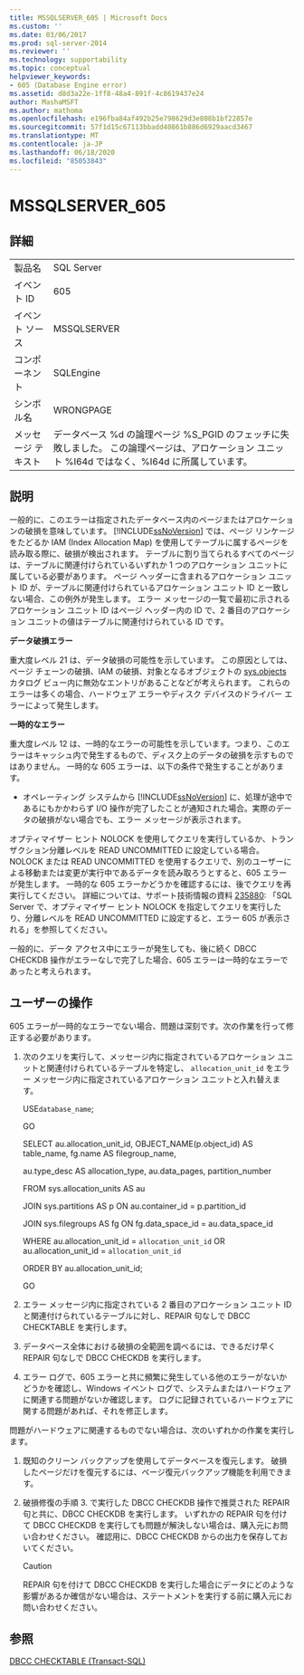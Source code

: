 ```yaml
---
title: MSSQLSERVER_605 | Microsoft Docs
ms.custom: ''
ms.date: 03/06/2017
ms.prod: sql-server-2014
ms.reviewer: ''
ms.technology: supportability
ms.topic: conceptual
helpviewer_keywords:
- 605 (Database Engine error)
ms.assetid: d8d3a22e-1ff8-48a4-891f-4c8619437e24
author: MashaMSFT
ms.author: mathoma
ms.openlocfilehash: e196fba84af492b25e798629d3e808b1bf22857e
ms.sourcegitcommit: 57f1d15c67113bbadd40861b886d6929aacd3467
ms.translationtype: MT
ms.contentlocale: ja-JP
ms.lasthandoff: 06/18/2020
ms.locfileid: "85053843"
---
```

# <a name="mssqlserver_605"></a>MSSQLSERVER_605
    
## <a name="details"></a>詳細  
  
|||  
|-|-|  
|製品名|SQL Server|  
|イベント ID|605|  
|イベント ソース|MSSQLSERVER|  
|コンポーネント|SQLEngine|  
|シンボル名|WRONGPAGE|  
|メッセージ テキスト|データベース %d の論理ページ %S_PGID のフェッチに失敗しました。 この論理ページは、アロケーション ユニット %I64d ではなく、%I64d に所属しています。|  
  
## <a name="explanation"></a>説明  
 一般的に、このエラーは指定されたデータベース内のページまたはアロケーションの破損を意味しています。 [!INCLUDE[ssNoVersion](../../includes/ssnoversion-md.md)] では、ページ リンケージをたどるか IAM (Index Allocation Map) を使用してテーブルに属するページを読み取る際に、破損が検出されます。 テーブルに割り当てられるすべてのページは、テーブルに関連付けられているいずれか 1 つのアロケーション ユニットに属している必要があります。 ページ ヘッダーに含まれるアロケーション ユニット ID が、テーブルに関連付けられているアロケーション ユニット ID と一致しない場合、この例外が発生します。 エラー メッセージの一覧で最初に示されるアロケーション ユニット ID はページ ヘッダー内の ID で、2 番目のアロケーション ユニットの値はテーブルに関連付けられている ID です。  
  
 **データ破損エラー**  
  
 重大度レベル 21 は、データ破損の可能性を示しています。 この原因としては、ページ チェーンの破損、IAM の破損、対象となるオブジェクトの [sys.objects](/sql/relational-databases/system-catalog-views/sys-objects-transact-sql) カタログ ビュー内に無効なエントリがあることなどが考えられます。 これらのエラーは多くの場合、ハードウェア エラーやディスク デバイスのドライバー エラーによって発生します。  
  
 **一時的なエラー**  
  
 重大度レベル 12 は、一時的なエラーの可能性を示しています。つまり、このエラーはキャッシュ内で発生するもので、ディスク上のデータの破損を示すものではありません。 一時的な 605 エラーは、以下の条件で発生することがあります。  
  
-   オペレーティング システムから [!INCLUDE[ssNoVersion](../../includes/ssnoversion-md.md)] に、処理が途中であるにもかかわらず I/O 操作が完了したことが通知された場合。実際のデータの破損がない場合でも、エラー メッセージが表示されます。  
  
 オプティマイザー ヒント NOLOCK を使用してクエリを実行しているか、トランザクション分離レベルを READ UNCOMMITTED に設定している場合。 NOLOCK または READ UNCOMMITTED を使用するクエリで、別のユーザーによる移動または変更が実行中であるデータを読み取ろうとすると、605 エラーが発生します。 一時的な 605 エラーかどうかを確認するには、後でクエリを再実行してください。 詳細については、サポート技術情報の資料 [235880](https://support.microsoft.com/kb/235880/en-us): 「SQL Server で、オプティマイザー ヒント NOLOCK を指定してクエリを実行したり、分離レベルを READ UNCOMMITTED に設定すると、エラー 605 が表示される」を参照してください。  
  
 一般的に、データ アクセス中にエラーが発生しても、後に続く DBCC CHECKDB 操作がエラーなしで完了した場合、605 エラーは一時的なエラーであったと考えられます。  
  
## <a name="user-action"></a>ユーザーの操作  
 605 エラーが一時的なエラーでない場合、問題は深刻です。次の作業を行って修正する必要があります。  
  
1.  次のクエリを実行して、メッセージ内に指定されているアロケーション ユニットと関連付けられているテーブルを特定し、 `allocation_unit_id` をエラー メッセージ内に指定されているアロケーション ユニットと入れ替えます。  
  
     USE`database_name`;  
  
     GO  
  
     SELECT au.allocation_unit_id, OBJECT_NAME(p.object_id) AS table_name, fg.name AS filegroup_name,  
  
     au.type_desc AS allocation_type, au.data_pages, partition_number  
  
     FROM sys.allocation_units AS au  
  
     JOIN sys.partitions AS p ON au.container_id = p.partition_id  
  
     JOIN sys.filegroups AS fg ON fg.data_space_id = au.data_space_id  
  
     WHERE au.allocation_unit_id = `allocation_unit_id` OR au.allocation_unit_id = `allocation_unit_id`  
  
     ORDER BY au.allocation_unit_id;  
  
     GO  
  
2.  エラー メッセージ内に指定されている 2 番目のアロケーション ユニット ID と関連付けられているテーブルに対し、REPAIR 句なしで DBCC CHECKTABLE を実行します。  
  
3.  データベース全体における破損の全範囲を調べるには、できるだけ早く REPAIR 句なしで DBCC CHECKDB を実行します。  
  
4.  エラー ログで、605 エラーと共に頻繁に発生している他のエラーがないかどうかを確認し、Windows イベント ログで、システムまたはハードウェアに関連する問題がないか確認します。 ログに記録されているハードウェアに関する問題があれば、それを修正します。  
  
 問題がハードウェアに関連するものでない場合は、次のいずれかの作業を実行します。  
  
1.  既知のクリーン バックアップを使用してデータベースを復元します。 破損したページだけを復元するには、ページ復元バックアップ機能を利用できます。  
  
2.  破損修復の手順 3. で実行した DBCC CHECKDB 操作で推奨された REPAIR 句と共に、DBCC CHECKDB を実行します。 いずれかの REPAIR 句を付けて DBCC CHECKDB を実行しても問題が解決しない場合は、購入元にお問い合わせください。 確認用に、DBCC CHECKDB からの出力を保存しておいてください。  
  
    > [!CAUTION]  
    >  REPAIR 句を付けて DBCC CHECKDB を実行した場合にデータにどのような影響があるか確信がない場合は、ステートメントを実行する前に購入元にお問い合わせください。  
  
## <a name="see-also"></a>参照  
 [DBCC CHECKTABLE &#40;Transact-SQL&#41;](/sql/t-sql/database-console-commands/dbcc-checktable-transact-sql)  
  
  
